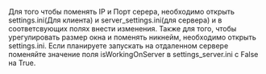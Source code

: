 Для того чтобы поменять IP и Порт серера, необходимо открыть settings.ini(Для клиента) и server_settings.ini(для сервера) и в соответсвующих полях внести изменения. Также для того, чтобы урегулировать размер окна и поменять никнейм, необходимо открыть settings.ini. Если планируете запускать на отдаленном сервере поменяйте значение поля isWorkingOnServer в settings_server.ini с False на True.
